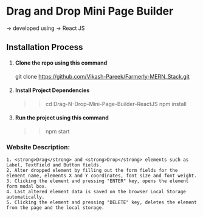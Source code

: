 # Drag and Drop Mini Page Builder


-> developed using -> React JS


## Installation Process
1. #### Clone the repo using this command
    git clone https://github.com/Vikash-Pareek/Farmerly-MERN_Stack.git
    
2. #### Install Project Dependencies
    >> cd Drag-N-Drop-Mini-Page-Builder-ReactJS
    >> npm install
    
3. #### Run the project using this command
   >> npm start
   

### Website Description:
    1. <strong>Drag</strong> and <strong>Drop</strong> elements such as Label, TextField and Button fields.
    2. Alter dropped element by filling out the form fields for the element name, elements X and Y coordinates, font size and font weight.
    3. Clicking the element and pressing "ENTER" key, opens the element form modal box.
    4. Last altered element data is saved on the browser Local Storage automatically.
    5. Clicking the element and pressing "DELETE" key, deletes the element from the page and the local storage.
